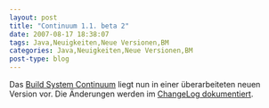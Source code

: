 ```yaml
---
layout: post
title: "Continuum 1.1. beta 2"
date: 2007-08-17 18:38:07
tags: Java,Neuigkeiten,Neue Versionen,BM
categories: Java,Neuigkeiten,Neue Versionen,BM
post-type: blog
---
```

Das <a href="http://maven.apache.org/continuum">Build System Continuum</a> liegt nun in einer überarbeiteten neuen Version vor. Die Änderungen werden im <a href="http://jira.codehaus.org/secure/ReleaseNote.jspa?projectId=10540&styleName=Html&version=13606">ChangeLog dokumentiert</a>.
